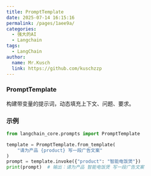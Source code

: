 ```yaml
---
title: PromptTemplate
date: 2025-07-14 16:15:16
permalink: /pages/1aee9a/
categories:
  - 强大的AI
  - Langchain
tags:
  - LangChain
author: 
  name: Mr.Kusch
  link: https://github.com/kuschzzp
---
```

### PromptTemplate

构建带变量的提示词，动态填充上下文、问题、要求。

### 示例

```py
from langchain_core.prompts import PromptTemplate

template = PromptTemplate.from_template(
    "请为产品 {product} 写一段广告文案"
)
prompt = template.invoke({"product": "智能电饭煲"})
print(prompt)  # 输出：请为产品 智能电饭煲 写一段广告文案
```